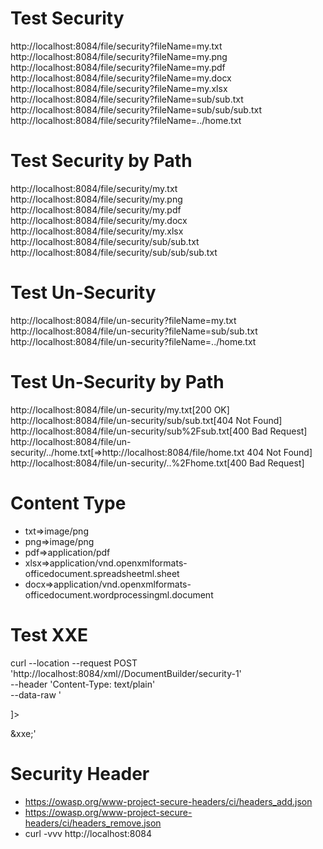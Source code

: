 # Test Security
http://localhost:8084/file/security?fileName=my.txt
http://localhost:8084/file/security?fileName=my.png
http://localhost:8084/file/security?fileName=my.pdf
http://localhost:8084/file/security?fileName=my.docx
http://localhost:8084/file/security?fileName=my.xlsx
http://localhost:8084/file/security?fileName=sub/sub.txt
http://localhost:8084/file/security?fileName=sub/sub/sub.txt
http://localhost:8084/file/security?fileName=../home.txt

# Test Security by Path
http://localhost:8084/file/security/my.txt
http://localhost:8084/file/security/my.png
http://localhost:8084/file/security/my.pdf
http://localhost:8084/file/security/my.docx
http://localhost:8084/file/security/my.xlsx
http://localhost:8084/file/security/sub/sub.txt
http://localhost:8084/file/security/sub/sub/sub.txt

# Test Un-Security
http://localhost:8084/file/un-security?fileName=my.txt
http://localhost:8084/file/un-security?fileName=sub/sub.txt
http://localhost:8084/file/un-security?fileName=../home.txt

# Test Un-Security by Path
http://localhost:8084/file/un-security/my.txt[200 OK]
http://localhost:8084/file/un-security/sub/sub.txt[404 Not Found]
http://localhost:8084/file/un-security/sub%2Fsub.txt[400 Bad Request]
http://localhost:8084/file/un-security/../home.txt[=>http://localhost:8084/file/home.txt 404 Not Found]
http://localhost:8084/file/un-security/..%2Fhome.txt[400 Bad Request]

# Content Type
- txt=>image/png
- png=>image/png
- pdf=>application/pdf
- xlsx=>application/vnd.openxmlformats-officedocument.spreadsheetml.sheet
- docx=>application/vnd.openxmlformats-officedocument.wordprocessingml.document

# Test XXE
curl --location --request POST 'http://localhost:8084/xml//DocumentBuilder/security-1' \
  --header 'Content-Type: text/plain' \
  --data-raw '<?xml version="1.0" encoding="ISO-8859-1"?>
<!DOCTYPE foo [
  <!ELEMENT foo ANY >
  <!ENTITY xxe SYSTEM "file:////etc/passwd" >]>
<foo>&xxe;</foo>'

# Security Header
- https://owasp.org/www-project-secure-headers/ci/headers_add.json
- https://owasp.org/www-project-secure-headers/ci/headers_remove.json
- curl -vvv http://localhost:8084